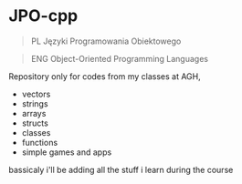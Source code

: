 # JPO-cpp
> PL Języki Programowania Obiektowego 

> ENG Object-Oriented Programming Languages

Repository only for codes from my classes at AGH,
- vectors
- strings
- arrays
- structs
- classes
- functions
- simple games and apps

bassicaly i'll be adding all the stuff i learn during the course
